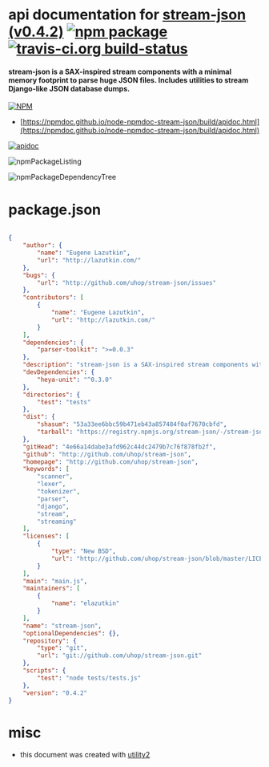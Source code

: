 # api documentation for  [stream-json (v0.4.2)](http://github.com/uhop/stream-json)  [![npm package](https://img.shields.io/npm/v/npmdoc-stream-json.svg?style=flat-square)](https://www.npmjs.org/package/npmdoc-stream-json) [![travis-ci.org build-status](https://api.travis-ci.org/npmdoc/node-npmdoc-stream-json.svg)](https://travis-ci.org/npmdoc/node-npmdoc-stream-json)
#### stream-json is a SAX-inspired stream components with a minimal memory footprint to parse huge JSON files. Includes utilities to stream Django-like JSON database dumps.

[![NPM](https://nodei.co/npm/stream-json.png?downloads=true&downloadRank=true&stars=true)](https://www.npmjs.com/package/stream-json)

- [https://npmdoc.github.io/node-npmdoc-stream-json/build/apidoc.html](https://npmdoc.github.io/node-npmdoc-stream-json/build/apidoc.html)

[![apidoc](https://npmdoc.github.io/node-npmdoc-stream-json/build/screenCapture.buildCi.browser.%252Ftmp%252Fbuild%252Fapidoc.html.png)](https://npmdoc.github.io/node-npmdoc-stream-json/build/apidoc.html)

![npmPackageListing](https://npmdoc.github.io/node-npmdoc-stream-json/build/screenCapture.npmPackageListing.svg)

![npmPackageDependencyTree](https://npmdoc.github.io/node-npmdoc-stream-json/build/screenCapture.npmPackageDependencyTree.svg)



# package.json

```json

{
    "author": {
        "name": "Eugene Lazutkin",
        "url": "http://lazutkin.com/"
    },
    "bugs": {
        "url": "http://github.com/uhop/stream-json/issues"
    },
    "contributors": [
        {
            "name": "Eugene Lazutkin",
            "url": "http://lazutkin.com/"
        }
    ],
    "dependencies": {
        "parser-toolkit": ">=0.0.3"
    },
    "description": "stream-json is a SAX-inspired stream components with a minimal memory footprint to parse huge JSON files. Includes utilities to stream Django-like JSON database dumps.",
    "devDependencies": {
        "heya-unit": "^0.3.0"
    },
    "directories": {
        "test": "tests"
    },
    "dist": {
        "shasum": "53a33ee6bbc59b471eb43a857484f0af7670cbfd",
        "tarball": "https://registry.npmjs.org/stream-json/-/stream-json-0.4.2.tgz"
    },
    "gitHead": "4e66a14dabe3afd962c44dc2479b7c76f878fb2f",
    "github": "http://github.com/uhop/stream-json",
    "homepage": "http://github.com/uhop/stream-json",
    "keywords": [
        "scanner",
        "lexer",
        "tokenizer",
        "parser",
        "django",
        "stream",
        "streaming"
    ],
    "licenses": [
        {
            "type": "New BSD",
            "url": "http://github.com/uhop/stream-json/blob/master/LICENSE"
        }
    ],
    "main": "main.js",
    "maintainers": [
        {
            "name": "elazutkin"
        }
    ],
    "name": "stream-json",
    "optionalDependencies": {},
    "repository": {
        "type": "git",
        "url": "git://github.com/uhop/stream-json.git"
    },
    "scripts": {
        "test": "node tests/tests.js"
    },
    "version": "0.4.2"
}
```



# misc
- this document was created with [utility2](https://github.com/kaizhu256/node-utility2)
